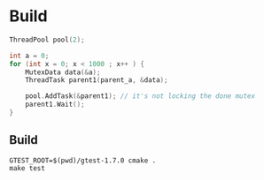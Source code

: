 Build
==========


```cc
ThreadPool pool(2);

int a = 0;
for (int x = 0; x < 1000 ; x++ ) {
    MutexData data(&a);
    ThreadTask parent1(parent_a, &data);

    pool.AddTask(&parent1); // it's not locking the done mutex
    parent1.Wait();
}
```

## Build

    GTEST_ROOT=$(pwd)/gtest-1.7.0 cmake .
    make test
